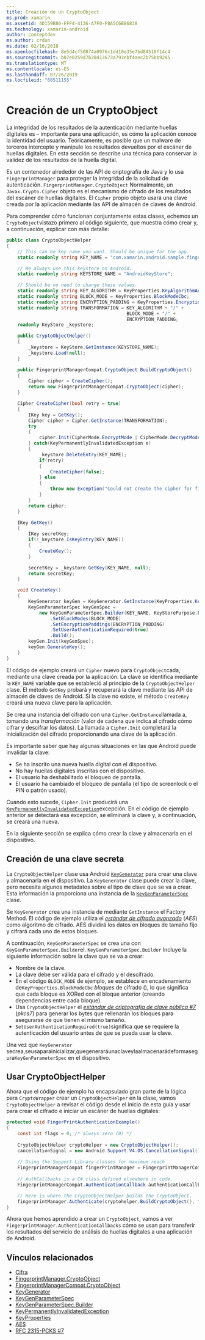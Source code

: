 ```yaml
---
title: Creación de un CryptoObject
ms.prod: xamarin
ms.assetid: 4D159B80-FFF4-4136-A7F0-F8A5C6B86838
ms.technology: xamarin-android
author: conceptdev
ms.author: crdun
ms.date: 02/16/2018
ms.openlocfilehash: 8e5d4cf50874a0976c1dd10e35e7bd84518f14c4
ms.sourcegitcommit: b07e0259d7b30413673a793ebf4aec2b75bb9285
ms.translationtype: MT
ms.contentlocale: es-ES
ms.lasthandoff: 07/26/2019
ms.locfileid: "68511155"
---
```

# <a name="creating-a-cryptoobject"></a>Creación de un CryptoObject

La integridad de los resultados de la autenticación mediante huellas digitales es &ndash; importante para una aplicación, es cómo la aplicación conoce la identidad del usuario. Teóricamente, es posible que un malware de terceros intercepte y manipule los resultados devueltos por el escáner de huellas digitales. En esta sección se describe una técnica para conservar la validez de los resultados de la huella digital. 

Es un contenedor alrededor de las API de criptografía de Java y lo usa `FingerprintManager` para proteger la integridad de la solicitud de autenticación. `FingerprintManager.CryptoObject` Normalmente, un `Javax.Crypto.Cipher` objeto es el mecanismo de cifrado de los resultados del escáner de huellas digitales. El `Cipher` propio objeto usará una clave creada por la aplicación mediante las API de almacén de claves de Android.

Para comprender cómo funcionan conjuntamente estas clases, echemos un `CryptoObject`vistazo primero al código siguiente, que muestra cómo crear y, a continuación, explicar con más detalle:

```csharp
public class CryptoObjectHelper
{
    // This can be key name you want. Should be unique for the app.
    static readonly string KEY_NAME = "com.xamarin.android.sample.fingerprint_authentication_key";

    // We always use this keystore on Android.
    static readonly string KEYSTORE_NAME = "AndroidKeyStore";

    // Should be no need to change these values.
    static readonly string KEY_ALGORITHM = KeyProperties.KeyAlgorithmAes;
    static readonly string BLOCK_MODE = KeyProperties.BlockModeCbc;
    static readonly string ENCRYPTION_PADDING = KeyProperties.EncryptionPaddingPkcs7;
    static readonly string TRANSFORMATION = KEY_ALGORITHM + "/" +
                                            BLOCK_MODE + "/" +
                                            ENCRYPTION_PADDING;
    readonly KeyStore _keystore;

    public CryptoObjectHelper()
    {
        _keystore = KeyStore.GetInstance(KEYSTORE_NAME);
        _keystore.Load(null);
    }

    public FingerprintManagerCompat.CryptoObject BuildCryptoObject()
    {
        Cipher cipher = CreateCipher();
        return new FingerprintManagerCompat.CryptoObject(cipher);
    }

    Cipher CreateCipher(bool retry = true)
    {
        IKey key = GetKey();
        Cipher cipher = Cipher.GetInstance(TRANSFORMATION);
        try
        {
            cipher.Init(CipherMode.EncryptMode | CipherMode.DecryptMode, key);
        } catch(KeyPermanentlyInvalidatedException e)
        {
            _keystore.DeleteEntry(KEY_NAME);
            if(retry)
            {
                CreateCipher(false);
            } else
            {
                throw new Exception("Could not create the cipher for fingerprint authentication.", e);
            }
        }
        return cipher;
    }

    IKey GetKey()
    {
        IKey secretKey;
        if(!_keystore.IsKeyEntry(KEY_NAME))
        {
            CreateKey();
        }

        secretKey = _keystore.GetKey(KEY_NAME, null);
        return secretKey;
    }

    void CreateKey()
    {
        KeyGenerator keyGen = KeyGenerator.GetInstance(KeyProperties.KeyAlgorithmAes, KEYSTORE_NAME);
        KeyGenParameterSpec keyGenSpec =
            new KeyGenParameterSpec.Builder(KEY_NAME, KeyStorePurpose.Encrypt | KeyStorePurpose.Decrypt)
                .SetBlockModes(BLOCK_MODE)
                .SetEncryptionPaddings(ENCRYPTION_PADDING)
                .SetUserAuthenticationRequired(true)
                .Build();
        keyGen.Init(keyGenSpec);
        keyGen.GenerateKey();
    }
}
```

El código de ejemplo creará un `Cipher` nuevo para `CryptoObject`cada, mediante una clave creada por la aplicación. La clave se identifica mediante la `KEY_NAME` variable que se estableció al principio de la `CryptoObjectHelper` clase. El método `GetKey` probará y recuperará la clave mediante las API de almacén de claves de Android. Si la clave no existe, el método `CreateKey` creará una nueva clave para la aplicación.

Se crea una instancia del cifrado con una `Cipher.GetInstance`llamada a, tomando una _transformación_ (valor de cadena que indica al cifrado cómo cifrar y descifrar los datos). La llamada a `Cipher.Init` completará la inicialización del cifrado proporcionando una clave de la aplicación. 

Es importante saber que hay algunas situaciones en las que Android puede invalidar la clave: 

* Se ha inscrito una nueva huella digital con el dispositivo.
* No hay huellas digitales inscritas con el dispositivo.
* El usuario ha deshabilitado el bloqueo de pantalla.
* El usuario ha cambiado el bloqueo de pantalla (el tipo de screenlock o el PIN o patrón usado).

Cuando esto sucede, `Cipher.Init` producirá una [`KeyPermanentlyInvalidatedException`](https://developer.android.com/reference/android/security/keystore/KeyPermanentlyInvalidatedException.html)excepción. En el código de ejemplo anterior se detectará esa excepción, se eliminará la clave y, a continuación, se creará una nueva.

En la siguiente sección se explica cómo crear la clave y almacenarla en el dispositivo.

## <a name="creating-a-secret-key"></a>Creación de una clave secreta

La `CryptoObjectHelper` clase usa Android [`KeyGenerator`](xref:Javax.Crypto.KeyGenerator) para crear una clave y almacenarla en el dispositivo. La `KeyGenerator` clase puede crear la clave, pero necesita algunos metadatos sobre el tipo de clave que se va a crear. Esta información la proporciona una instancia de la [`KeyGenParameterSpec`](https://developer.android.com/reference/android/security/keystore/KeyGenParameterSpec.html) clase. 

Se `KeyGenerator` crea una instancia de mediante `GetInstance` el Factory Method. El código de ejemplo utiliza el [_estándar de cifrado avanzado_](https://en.wikipedia.org/wiki/Advanced_Encryption_Standard) (_AES_) como algoritmo de cifrado. AES dividirá los datos en bloques de tamaño fijo y cifrará cada uno de estos bloques.

A continuación, `KeyGenParameterSpec` se crea una con `KeyGenParameterSpec.Builder`el. `KeyGenParameterSpec.Builder` Incluye la siguiente información sobre la clave que se va a crear:

* Nombre de la clave.
* La clave debe ser válida para el cifrado y el descifrado.
* En el código `BLOCK_MODE` de ejemplo, se establece en encadenamiento de`KeyProperties.BlockModeCbc` _bloques_ de cifrado (), lo que significa que cada bloque es XORed con el bloque anterior (creando dependencias entre cada bloque). 
* Usa `CryptoObjectHelper` el [_estándar de criptografía de clave pública #7_](https://tools.ietf.org/html/rfc2315) (_pkcs7_) para generar los bytes que rellenarán los bloques para asegurarse de que tienen el mismo tamaño.
* `SetUserAuthenticationRequired(true)`significa que se requiere la autenticación del usuario antes de que se pueda usar la clave.

Una vez que `KeyGenerator` secrea,seusaparainicializar,quegeneraráunaclaveylaalmacenarádeformasegura`KeyGenParameterSpec` en el dispositivo. 

## <a name="using-the-cryptoobjecthelper"></a>Usar CryptoObjectHelper

Ahora que el código de ejemplo ha encapsulado gran parte de la lógica para `CryptoWrapper` crear un `CryptoObjectHelper` en la clase, vamos `CryptoObjectHelper` a revisar el código desde el inicio de esta guía y usar para crear el cifrado e iniciar un escáner de huellas digitales: 

```csharp
protected void FingerPrintAuthenticationExample()
{
    const int flags = 0; /* always zero (0) */
    
    CryptoObjectHelper cryptoHelper = new CryptoObjectHelper();
    cancellationSignal = new Android.Support.V4.OS.CancellationSignal();
    
    // Using the Support Library classes for maximum reach
    FingerprintManagerCompat fingerPrintManager = FingerprintManagerCompat.From(this);
    
    // AuthCallbacks is a C# class defined elsewhere in code.
    FingerprintManagerCompat.AuthenticationCallback authenticationCallback = new MyAuthCallbackSample(this);

    // Here is where the CryptoObjectHelper builds the CryptoObject. 
    fingerprintManager.Authenticate(cryptohelper.BuildCryptoObject(), flags, cancellationSignal, authenticationCallback, null);
}
```

Ahora que hemos aprendido a crear un `CryptoObject`, vamos a ver `FingerprintManager.AuthenticationCallbacks` cómo se usan para transferir los resultados del servicio de análisis de huellas digitales a una aplicación de Android.



## <a name="related-links"></a>Vínculos relacionados

- [Cifra](xref:Javax.Crypto.Cipher)
- [FingerprintManager.CryptoObject](https://developer.android.com/reference/android/hardware/fingerprint/FingerprintManager.CryptoObject.html)
- [FingerprintManagerCompat.CryptoObject](https://developer.android.com/reference/android/support/v4/hardware/fingerprint/FingerprintManagerCompat.CryptoObject.html)
- [KeyGenerator](xref:Javax.Crypto.KeyGenerator)
- [KeyGenParameterSpec](https://developer.android.com/reference/android/security/keystore/KeyGenParameterSpec.html)
- [KeyGenParameterSpec.Builder](https://developer.android.com/reference/android/security/keystore/KeyGenParameterSpec.Builder.html)
- [KeyPermanentlyInvalidatedException](https://developer.android.com/reference/android/security/keystore/KeyPermanentlyInvalidatedException.html)
- [KeyProperties](https://developer.android.com/reference/android/security/keystore/KeyProperties.html)
- [AES](https://en.wikipedia.org/wiki/Advanced_Encryption_Standard)
- [RFC 2315-PCKS #7](https://tools.ietf.org/html/rfc2315)
